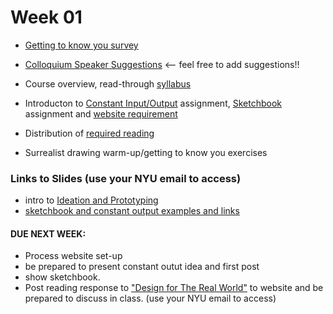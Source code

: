 # Week 01

* [Getting to know you survey](https://goo.gl/forms/4Xoo47ttpoBEYem52)

* [Colloquium Speaker Suggestions](https://docs.google.com/document/d/1MwrpIoY_TCnqgh-2PP6vFRTG6vmwM7D7OVHf4ZRQHQ0/edit?usp=sharing) <-- feel free to add suggestions!!

* Course overview, read-through [syllabus](https://drive.google.com/file/d/1LK90DDU4XbVnZwo_csd_jYqpnR6QBWYm/view?usp=sharing) 

* Introducton to [Constant Input/Output](constant_inputoutput.md) assignment, [Sketchbook](notebook_or_sketchbook.md) assignment and [website requirement](process_website.md)

* Distribution of [required reading](readings.md)

* Surrealist drawing warm-up/getting to know you exercises 

### Links to Slides (use your NYU email to access)

* intro to [Ideation and Prototyping](https://docs.google.com/presentation/d/1xnn1HyF2itAXpZmDMafjtq32GuBJ7HIbYbOwk9zcxDU/edit?usp=sharing)
* [sketchbook and constant output examples and links ](https://docs.google.com/presentation/d/18Vk7SYn7Nu-OIRZikSdY49G4PF63goR1PVQWlDCK0SY/edit?usp=sharing)


#### DUE NEXT WEEK: 

* Process website set-up
* be prepared to present constant outut idea and first post 
* show sketchbook. 
* Post reading response to ["Design for The Real World"](https://drive.google.com/open?id=1-hOsbIhKOt3e51_DoTJa2wU6X1YKUayb) to website and be prepared to discuss in class. (use your NYU email to access)
